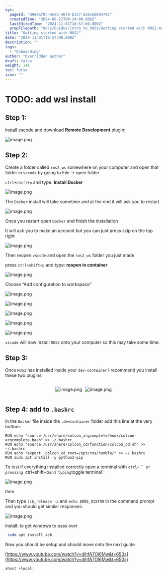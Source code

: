 ```yaml
---
sys:
  pageId: "89e0a78c-4e2b-4070-b327-d28cb0694742"
  createdTime: "2024-08-21T00:24:00.000Z"
  lastEditedTime: "2024-11-01T18:57:00.000Z"
  propFilepath: "docs/Guides/intro_to_ROS2/Getting started with ROS2.md"
title: "Getting started with ROS2"
date: "2024-11-01T18:57:00.000Z"
description: ""
tags:
  - "Onboarding"
author: "Overridden author"
draft: false
weight: 141
toc: false
icon: ""
---
```


# TODO: add wsl install

## Step 1:

[Install vscode](https://code.visualstudio.com/download) and download **Remote Development** plugin:

![image.png](https://prod-files-secure.s3.us-west-2.amazonaws.com/d518164a-d88e-44d1-a4ee-3adb3bd8bce0/efb52993-1881-4a40-b95e-6f020334f022/image.png?X-Amz-Algorithm=AWS4-HMAC-SHA256&X-Amz-Content-Sha256=UNSIGNED-PAYLOAD&X-Amz-Credential=ASIAZI2LB4662EIJGIPS%2F20250406%2Fus-west-2%2Fs3%2Faws4_request&X-Amz-Date=20250406T230701Z&X-Amz-Expires=3600&X-Amz-Security-Token=IQoJb3JpZ2luX2VjENb%2F%2F%2F%2F%2F%2F%2F%2F%2F%2FwEaCXVzLXdlc3QtMiJHMEUCIQCO3VJoxu0zdu6RYgFBLaZgJSnNF3LWNdLyMp9CDVUNnQIgBsDTIDa2CbfT%2FncszpI%2Bqx0nNSGUwWxN9qizZnMyHN8q%2FwMITxAAGgw2Mzc0MjMxODM4MDUiDAN1ppAeMjgt1fNjgircA%2BQKZhXQvMOuQKlw29oxKiD1%2FvcgjQPwP2r24o%2BaHwEuRUKfuKK2iTk1ejSYiwwBHiXQe7qnApMcuMsMqDQTUx1bSsPQFEsj%2FzGQfHFhhx8BoRg8ZYJ6jQln%2BCUtShJwdKI7gImessLbMkaVbC7R9gfDGMFK2gGrDqWit4woFrR2ODYSXw1X%2Bsxt5f0YAwRqvUakwERRbTFvkPPiupnodfPhA4INjWi4d%2FJfYSGVoOzHQhewNvaVfBJtl34jpzhDzLvuFjDjZH6CCq5WxWLLC0bkkkdbthEwxb%2BYQffFRTVRi8O31Tis0VFbx3mWjed5LYKGcZH7aOOa9fMDQbO2FDACSe%2Bz0ddrF0rUC54sNVW3D3cG7WE%2B5jLuyIgDavglkli9Oh9CUZbhJchWrw2keuPQV8RRGzxLMNCmckrBBM1NLgFHpLi9%2FofgTzSTSKXmf9ZwfKiRvwcTBJ2NGytYHydy04HMqNZ8lPRXCqGsulKvG9Ssp40RWLl4Wuv068bDrhvgKaRr%2FVQ%2BoY9klR5BilptBKjfJUomRaVYCBSn1V%2FojS4FGdIWxuM1NgkvZ935IRZDYyPwoYdZHvRcrvLLTVEMZJ3EbB6KBAZTrasov3IXvjlqXIFb8u1h49VAMP%2F0y78GOqUBU5q8KAvvHDe0ztdIf9x0yQY5Tp9M0xno7Kl8t%2BZNrBdYVqqSJ8Ai0bxLnW9CX6plyL6jj53%2FQLKsjxUqnEx72PvN%2Bvkpo4Y2wIgmyPrQKWk6rSyT8MZDU7m5fgCIQJinYTupbBAbtQEsDSDnJCutuqJLB3hhEffvDfMmmRC7vGGfnQ8Ac0nFE5N35eL5DLZ667Zg9YGT80C5CzkKc8mdA26Vij3t&X-Amz-Signature=695c8f80c49e968dbc9f05977d524cd968a2df0f76bb3041ae8b508fbb02d847&X-Amz-SignedHeaders=host&x-id=GetObject)

## Step 2:

Create a folder called `ros2_ws` somewhere on your computer and open that folder in `vscode` by going to File → open folder 

`ctrl+shift+p` and type: **Install Docker**

![image.png](https://prod-files-secure.s3.us-west-2.amazonaws.com/d518164a-d88e-44d1-a4ee-3adb3bd8bce0/2269dc0e-1cd5-47ff-bceb-c04ad9b2eab0/image.png?X-Amz-Algorithm=AWS4-HMAC-SHA256&X-Amz-Content-Sha256=UNSIGNED-PAYLOAD&X-Amz-Credential=ASIAZI2LB4662EIJGIPS%2F20250406%2Fus-west-2%2Fs3%2Faws4_request&X-Amz-Date=20250406T230701Z&X-Amz-Expires=3600&X-Amz-Security-Token=IQoJb3JpZ2luX2VjENb%2F%2F%2F%2F%2F%2F%2F%2F%2F%2FwEaCXVzLXdlc3QtMiJHMEUCIQCO3VJoxu0zdu6RYgFBLaZgJSnNF3LWNdLyMp9CDVUNnQIgBsDTIDa2CbfT%2FncszpI%2Bqx0nNSGUwWxN9qizZnMyHN8q%2FwMITxAAGgw2Mzc0MjMxODM4MDUiDAN1ppAeMjgt1fNjgircA%2BQKZhXQvMOuQKlw29oxKiD1%2FvcgjQPwP2r24o%2BaHwEuRUKfuKK2iTk1ejSYiwwBHiXQe7qnApMcuMsMqDQTUx1bSsPQFEsj%2FzGQfHFhhx8BoRg8ZYJ6jQln%2BCUtShJwdKI7gImessLbMkaVbC7R9gfDGMFK2gGrDqWit4woFrR2ODYSXw1X%2Bsxt5f0YAwRqvUakwERRbTFvkPPiupnodfPhA4INjWi4d%2FJfYSGVoOzHQhewNvaVfBJtl34jpzhDzLvuFjDjZH6CCq5WxWLLC0bkkkdbthEwxb%2BYQffFRTVRi8O31Tis0VFbx3mWjed5LYKGcZH7aOOa9fMDQbO2FDACSe%2Bz0ddrF0rUC54sNVW3D3cG7WE%2B5jLuyIgDavglkli9Oh9CUZbhJchWrw2keuPQV8RRGzxLMNCmckrBBM1NLgFHpLi9%2FofgTzSTSKXmf9ZwfKiRvwcTBJ2NGytYHydy04HMqNZ8lPRXCqGsulKvG9Ssp40RWLl4Wuv068bDrhvgKaRr%2FVQ%2BoY9klR5BilptBKjfJUomRaVYCBSn1V%2FojS4FGdIWxuM1NgkvZ935IRZDYyPwoYdZHvRcrvLLTVEMZJ3EbB6KBAZTrasov3IXvjlqXIFb8u1h49VAMP%2F0y78GOqUBU5q8KAvvHDe0ztdIf9x0yQY5Tp9M0xno7Kl8t%2BZNrBdYVqqSJ8Ai0bxLnW9CX6plyL6jj53%2FQLKsjxUqnEx72PvN%2Bvkpo4Y2wIgmyPrQKWk6rSyT8MZDU7m5fgCIQJinYTupbBAbtQEsDSDnJCutuqJLB3hhEffvDfMmmRC7vGGfnQ8Ac0nFE5N35eL5DLZ667Zg9YGT80C5CzkKc8mdA26Vij3t&X-Amz-Signature=67c143cc362684f5f9c0372288363ebd8939c2dc768985bec6e4ed84820b99c8&X-Amz-SignedHeaders=host&x-id=GetObject)

The `Docker` install will take sometime and at the end it will ask you to restart

![image.png](https://prod-files-secure.s3.us-west-2.amazonaws.com/d518164a-d88e-44d1-a4ee-3adb3bd8bce0/ed233f78-be33-4b1f-b89c-9c346c0e961e/image.png?X-Amz-Algorithm=AWS4-HMAC-SHA256&X-Amz-Content-Sha256=UNSIGNED-PAYLOAD&X-Amz-Credential=ASIAZI2LB4662EIJGIPS%2F20250406%2Fus-west-2%2Fs3%2Faws4_request&X-Amz-Date=20250406T230701Z&X-Amz-Expires=3600&X-Amz-Security-Token=IQoJb3JpZ2luX2VjENb%2F%2F%2F%2F%2F%2F%2F%2F%2F%2FwEaCXVzLXdlc3QtMiJHMEUCIQCO3VJoxu0zdu6RYgFBLaZgJSnNF3LWNdLyMp9CDVUNnQIgBsDTIDa2CbfT%2FncszpI%2Bqx0nNSGUwWxN9qizZnMyHN8q%2FwMITxAAGgw2Mzc0MjMxODM4MDUiDAN1ppAeMjgt1fNjgircA%2BQKZhXQvMOuQKlw29oxKiD1%2FvcgjQPwP2r24o%2BaHwEuRUKfuKK2iTk1ejSYiwwBHiXQe7qnApMcuMsMqDQTUx1bSsPQFEsj%2FzGQfHFhhx8BoRg8ZYJ6jQln%2BCUtShJwdKI7gImessLbMkaVbC7R9gfDGMFK2gGrDqWit4woFrR2ODYSXw1X%2Bsxt5f0YAwRqvUakwERRbTFvkPPiupnodfPhA4INjWi4d%2FJfYSGVoOzHQhewNvaVfBJtl34jpzhDzLvuFjDjZH6CCq5WxWLLC0bkkkdbthEwxb%2BYQffFRTVRi8O31Tis0VFbx3mWjed5LYKGcZH7aOOa9fMDQbO2FDACSe%2Bz0ddrF0rUC54sNVW3D3cG7WE%2B5jLuyIgDavglkli9Oh9CUZbhJchWrw2keuPQV8RRGzxLMNCmckrBBM1NLgFHpLi9%2FofgTzSTSKXmf9ZwfKiRvwcTBJ2NGytYHydy04HMqNZ8lPRXCqGsulKvG9Ssp40RWLl4Wuv068bDrhvgKaRr%2FVQ%2BoY9klR5BilptBKjfJUomRaVYCBSn1V%2FojS4FGdIWxuM1NgkvZ935IRZDYyPwoYdZHvRcrvLLTVEMZJ3EbB6KBAZTrasov3IXvjlqXIFb8u1h49VAMP%2F0y78GOqUBU5q8KAvvHDe0ztdIf9x0yQY5Tp9M0xno7Kl8t%2BZNrBdYVqqSJ8Ai0bxLnW9CX6plyL6jj53%2FQLKsjxUqnEx72PvN%2Bvkpo4Y2wIgmyPrQKWk6rSyT8MZDU7m5fgCIQJinYTupbBAbtQEsDSDnJCutuqJLB3hhEffvDfMmmRC7vGGfnQ8Ac0nFE5N35eL5DLZ667Zg9YGT80C5CzkKc8mdA26Vij3t&X-Amz-Signature=b2d5ab537508cfb77fb7122ac4db2a57ad5141f97151ca123c8159dac587ecc4&X-Amz-SignedHeaders=host&x-id=GetObject)

Once you restart open `Docker` and finish the installation

It will ask you to make an account but you can just press skip on the top right

![image.png](https://prod-files-secure.s3.us-west-2.amazonaws.com/d518164a-d88e-44d1-a4ee-3adb3bd8bce0/21010ad9-1659-4fd9-9f59-9932a09b2a3d/image.png?X-Amz-Algorithm=AWS4-HMAC-SHA256&X-Amz-Content-Sha256=UNSIGNED-PAYLOAD&X-Amz-Credential=ASIAZI2LB4662EIJGIPS%2F20250406%2Fus-west-2%2Fs3%2Faws4_request&X-Amz-Date=20250406T230701Z&X-Amz-Expires=3600&X-Amz-Security-Token=IQoJb3JpZ2luX2VjENb%2F%2F%2F%2F%2F%2F%2F%2F%2F%2FwEaCXVzLXdlc3QtMiJHMEUCIQCO3VJoxu0zdu6RYgFBLaZgJSnNF3LWNdLyMp9CDVUNnQIgBsDTIDa2CbfT%2FncszpI%2Bqx0nNSGUwWxN9qizZnMyHN8q%2FwMITxAAGgw2Mzc0MjMxODM4MDUiDAN1ppAeMjgt1fNjgircA%2BQKZhXQvMOuQKlw29oxKiD1%2FvcgjQPwP2r24o%2BaHwEuRUKfuKK2iTk1ejSYiwwBHiXQe7qnApMcuMsMqDQTUx1bSsPQFEsj%2FzGQfHFhhx8BoRg8ZYJ6jQln%2BCUtShJwdKI7gImessLbMkaVbC7R9gfDGMFK2gGrDqWit4woFrR2ODYSXw1X%2Bsxt5f0YAwRqvUakwERRbTFvkPPiupnodfPhA4INjWi4d%2FJfYSGVoOzHQhewNvaVfBJtl34jpzhDzLvuFjDjZH6CCq5WxWLLC0bkkkdbthEwxb%2BYQffFRTVRi8O31Tis0VFbx3mWjed5LYKGcZH7aOOa9fMDQbO2FDACSe%2Bz0ddrF0rUC54sNVW3D3cG7WE%2B5jLuyIgDavglkli9Oh9CUZbhJchWrw2keuPQV8RRGzxLMNCmckrBBM1NLgFHpLi9%2FofgTzSTSKXmf9ZwfKiRvwcTBJ2NGytYHydy04HMqNZ8lPRXCqGsulKvG9Ssp40RWLl4Wuv068bDrhvgKaRr%2FVQ%2BoY9klR5BilptBKjfJUomRaVYCBSn1V%2FojS4FGdIWxuM1NgkvZ935IRZDYyPwoYdZHvRcrvLLTVEMZJ3EbB6KBAZTrasov3IXvjlqXIFb8u1h49VAMP%2F0y78GOqUBU5q8KAvvHDe0ztdIf9x0yQY5Tp9M0xno7Kl8t%2BZNrBdYVqqSJ8Ai0bxLnW9CX6plyL6jj53%2FQLKsjxUqnEx72PvN%2Bvkpo4Y2wIgmyPrQKWk6rSyT8MZDU7m5fgCIQJinYTupbBAbtQEsDSDnJCutuqJLB3hhEffvDfMmmRC7vGGfnQ8Ac0nFE5N35eL5DLZ667Zg9YGT80C5CzkKc8mdA26Vij3t&X-Amz-Signature=56207bb56c9b00c5df4825d936d615bf45baed10e3d5540a2ccf28b451de264c&X-Amz-SignedHeaders=host&x-id=GetObject)

Then reopen `vscode` and open the `ros2_ws` folder you just made

press `ctrl+shift+p` and type: **reopen in container**

![image.png](https://prod-files-secure.s3.us-west-2.amazonaws.com/d518164a-d88e-44d1-a4ee-3adb3bd8bce0/4e93b8c2-41ad-488c-8095-c74205196118/image.png?X-Amz-Algorithm=AWS4-HMAC-SHA256&X-Amz-Content-Sha256=UNSIGNED-PAYLOAD&X-Amz-Credential=ASIAZI2LB4662EIJGIPS%2F20250406%2Fus-west-2%2Fs3%2Faws4_request&X-Amz-Date=20250406T230701Z&X-Amz-Expires=3600&X-Amz-Security-Token=IQoJb3JpZ2luX2VjENb%2F%2F%2F%2F%2F%2F%2F%2F%2F%2FwEaCXVzLXdlc3QtMiJHMEUCIQCO3VJoxu0zdu6RYgFBLaZgJSnNF3LWNdLyMp9CDVUNnQIgBsDTIDa2CbfT%2FncszpI%2Bqx0nNSGUwWxN9qizZnMyHN8q%2FwMITxAAGgw2Mzc0MjMxODM4MDUiDAN1ppAeMjgt1fNjgircA%2BQKZhXQvMOuQKlw29oxKiD1%2FvcgjQPwP2r24o%2BaHwEuRUKfuKK2iTk1ejSYiwwBHiXQe7qnApMcuMsMqDQTUx1bSsPQFEsj%2FzGQfHFhhx8BoRg8ZYJ6jQln%2BCUtShJwdKI7gImessLbMkaVbC7R9gfDGMFK2gGrDqWit4woFrR2ODYSXw1X%2Bsxt5f0YAwRqvUakwERRbTFvkPPiupnodfPhA4INjWi4d%2FJfYSGVoOzHQhewNvaVfBJtl34jpzhDzLvuFjDjZH6CCq5WxWLLC0bkkkdbthEwxb%2BYQffFRTVRi8O31Tis0VFbx3mWjed5LYKGcZH7aOOa9fMDQbO2FDACSe%2Bz0ddrF0rUC54sNVW3D3cG7WE%2B5jLuyIgDavglkli9Oh9CUZbhJchWrw2keuPQV8RRGzxLMNCmckrBBM1NLgFHpLi9%2FofgTzSTSKXmf9ZwfKiRvwcTBJ2NGytYHydy04HMqNZ8lPRXCqGsulKvG9Ssp40RWLl4Wuv068bDrhvgKaRr%2FVQ%2BoY9klR5BilptBKjfJUomRaVYCBSn1V%2FojS4FGdIWxuM1NgkvZ935IRZDYyPwoYdZHvRcrvLLTVEMZJ3EbB6KBAZTrasov3IXvjlqXIFb8u1h49VAMP%2F0y78GOqUBU5q8KAvvHDe0ztdIf9x0yQY5Tp9M0xno7Kl8t%2BZNrBdYVqqSJ8Ai0bxLnW9CX6plyL6jj53%2FQLKsjxUqnEx72PvN%2Bvkpo4Y2wIgmyPrQKWk6rSyT8MZDU7m5fgCIQJinYTupbBAbtQEsDSDnJCutuqJLB3hhEffvDfMmmRC7vGGfnQ8Ac0nFE5N35eL5DLZ667Zg9YGT80C5CzkKc8mdA26Vij3t&X-Amz-Signature=0cc38a537a2606001f6b5f5473482bf26991d61ee282899fcb7b81bfd9a22681&X-Amz-SignedHeaders=host&x-id=GetObject)

Choose “Add configuration to workspace”

![image.png](https://prod-files-secure.s3.us-west-2.amazonaws.com/d518164a-d88e-44d1-a4ee-3adb3bd8bce0/9560b282-5060-4989-ba37-97e7b2c22476/image.png?X-Amz-Algorithm=AWS4-HMAC-SHA256&X-Amz-Content-Sha256=UNSIGNED-PAYLOAD&X-Amz-Credential=ASIAZI2LB4662EIJGIPS%2F20250406%2Fus-west-2%2Fs3%2Faws4_request&X-Amz-Date=20250406T230701Z&X-Amz-Expires=3600&X-Amz-Security-Token=IQoJb3JpZ2luX2VjENb%2F%2F%2F%2F%2F%2F%2F%2F%2F%2FwEaCXVzLXdlc3QtMiJHMEUCIQCO3VJoxu0zdu6RYgFBLaZgJSnNF3LWNdLyMp9CDVUNnQIgBsDTIDa2CbfT%2FncszpI%2Bqx0nNSGUwWxN9qizZnMyHN8q%2FwMITxAAGgw2Mzc0MjMxODM4MDUiDAN1ppAeMjgt1fNjgircA%2BQKZhXQvMOuQKlw29oxKiD1%2FvcgjQPwP2r24o%2BaHwEuRUKfuKK2iTk1ejSYiwwBHiXQe7qnApMcuMsMqDQTUx1bSsPQFEsj%2FzGQfHFhhx8BoRg8ZYJ6jQln%2BCUtShJwdKI7gImessLbMkaVbC7R9gfDGMFK2gGrDqWit4woFrR2ODYSXw1X%2Bsxt5f0YAwRqvUakwERRbTFvkPPiupnodfPhA4INjWi4d%2FJfYSGVoOzHQhewNvaVfBJtl34jpzhDzLvuFjDjZH6CCq5WxWLLC0bkkkdbthEwxb%2BYQffFRTVRi8O31Tis0VFbx3mWjed5LYKGcZH7aOOa9fMDQbO2FDACSe%2Bz0ddrF0rUC54sNVW3D3cG7WE%2B5jLuyIgDavglkli9Oh9CUZbhJchWrw2keuPQV8RRGzxLMNCmckrBBM1NLgFHpLi9%2FofgTzSTSKXmf9ZwfKiRvwcTBJ2NGytYHydy04HMqNZ8lPRXCqGsulKvG9Ssp40RWLl4Wuv068bDrhvgKaRr%2FVQ%2BoY9klR5BilptBKjfJUomRaVYCBSn1V%2FojS4FGdIWxuM1NgkvZ935IRZDYyPwoYdZHvRcrvLLTVEMZJ3EbB6KBAZTrasov3IXvjlqXIFb8u1h49VAMP%2F0y78GOqUBU5q8KAvvHDe0ztdIf9x0yQY5Tp9M0xno7Kl8t%2BZNrBdYVqqSJ8Ai0bxLnW9CX6plyL6jj53%2FQLKsjxUqnEx72PvN%2Bvkpo4Y2wIgmyPrQKWk6rSyT8MZDU7m5fgCIQJinYTupbBAbtQEsDSDnJCutuqJLB3hhEffvDfMmmRC7vGGfnQ8Ac0nFE5N35eL5DLZ667Zg9YGT80C5CzkKc8mdA26Vij3t&X-Amz-Signature=a19f682da6a96e300eec5115006cb38577df7b4d1017beb6dbedf745f4487ed2&X-Amz-SignedHeaders=host&x-id=GetObject)

![image.png](https://prod-files-secure.s3.us-west-2.amazonaws.com/d518164a-d88e-44d1-a4ee-3adb3bd8bce0/2ee63f81-886b-48e8-a553-dc6e5eac99e4/image.png?X-Amz-Algorithm=AWS4-HMAC-SHA256&X-Amz-Content-Sha256=UNSIGNED-PAYLOAD&X-Amz-Credential=ASIAZI2LB4662EIJGIPS%2F20250406%2Fus-west-2%2Fs3%2Faws4_request&X-Amz-Date=20250406T230701Z&X-Amz-Expires=3600&X-Amz-Security-Token=IQoJb3JpZ2luX2VjENb%2F%2F%2F%2F%2F%2F%2F%2F%2F%2FwEaCXVzLXdlc3QtMiJHMEUCIQCO3VJoxu0zdu6RYgFBLaZgJSnNF3LWNdLyMp9CDVUNnQIgBsDTIDa2CbfT%2FncszpI%2Bqx0nNSGUwWxN9qizZnMyHN8q%2FwMITxAAGgw2Mzc0MjMxODM4MDUiDAN1ppAeMjgt1fNjgircA%2BQKZhXQvMOuQKlw29oxKiD1%2FvcgjQPwP2r24o%2BaHwEuRUKfuKK2iTk1ejSYiwwBHiXQe7qnApMcuMsMqDQTUx1bSsPQFEsj%2FzGQfHFhhx8BoRg8ZYJ6jQln%2BCUtShJwdKI7gImessLbMkaVbC7R9gfDGMFK2gGrDqWit4woFrR2ODYSXw1X%2Bsxt5f0YAwRqvUakwERRbTFvkPPiupnodfPhA4INjWi4d%2FJfYSGVoOzHQhewNvaVfBJtl34jpzhDzLvuFjDjZH6CCq5WxWLLC0bkkkdbthEwxb%2BYQffFRTVRi8O31Tis0VFbx3mWjed5LYKGcZH7aOOa9fMDQbO2FDACSe%2Bz0ddrF0rUC54sNVW3D3cG7WE%2B5jLuyIgDavglkli9Oh9CUZbhJchWrw2keuPQV8RRGzxLMNCmckrBBM1NLgFHpLi9%2FofgTzSTSKXmf9ZwfKiRvwcTBJ2NGytYHydy04HMqNZ8lPRXCqGsulKvG9Ssp40RWLl4Wuv068bDrhvgKaRr%2FVQ%2BoY9klR5BilptBKjfJUomRaVYCBSn1V%2FojS4FGdIWxuM1NgkvZ935IRZDYyPwoYdZHvRcrvLLTVEMZJ3EbB6KBAZTrasov3IXvjlqXIFb8u1h49VAMP%2F0y78GOqUBU5q8KAvvHDe0ztdIf9x0yQY5Tp9M0xno7Kl8t%2BZNrBdYVqqSJ8Ai0bxLnW9CX6plyL6jj53%2FQLKsjxUqnEx72PvN%2Bvkpo4Y2wIgmyPrQKWk6rSyT8MZDU7m5fgCIQJinYTupbBAbtQEsDSDnJCutuqJLB3hhEffvDfMmmRC7vGGfnQ8Ac0nFE5N35eL5DLZ667Zg9YGT80C5CzkKc8mdA26Vij3t&X-Amz-Signature=8ec037e6f2f0cc950a4ca77576423aef34a4c5786a1a20c54cbed79964a5577b&X-Amz-SignedHeaders=host&x-id=GetObject)

![image.png](https://prod-files-secure.s3.us-west-2.amazonaws.com/d518164a-d88e-44d1-a4ee-3adb3bd8bce0/ae1580b2-b048-407e-aed9-b584224a7a04/image.png?X-Amz-Algorithm=AWS4-HMAC-SHA256&X-Amz-Content-Sha256=UNSIGNED-PAYLOAD&X-Amz-Credential=ASIAZI2LB4662EIJGIPS%2F20250406%2Fus-west-2%2Fs3%2Faws4_request&X-Amz-Date=20250406T230701Z&X-Amz-Expires=3600&X-Amz-Security-Token=IQoJb3JpZ2luX2VjENb%2F%2F%2F%2F%2F%2F%2F%2F%2F%2FwEaCXVzLXdlc3QtMiJHMEUCIQCO3VJoxu0zdu6RYgFBLaZgJSnNF3LWNdLyMp9CDVUNnQIgBsDTIDa2CbfT%2FncszpI%2Bqx0nNSGUwWxN9qizZnMyHN8q%2FwMITxAAGgw2Mzc0MjMxODM4MDUiDAN1ppAeMjgt1fNjgircA%2BQKZhXQvMOuQKlw29oxKiD1%2FvcgjQPwP2r24o%2BaHwEuRUKfuKK2iTk1ejSYiwwBHiXQe7qnApMcuMsMqDQTUx1bSsPQFEsj%2FzGQfHFhhx8BoRg8ZYJ6jQln%2BCUtShJwdKI7gImessLbMkaVbC7R9gfDGMFK2gGrDqWit4woFrR2ODYSXw1X%2Bsxt5f0YAwRqvUakwERRbTFvkPPiupnodfPhA4INjWi4d%2FJfYSGVoOzHQhewNvaVfBJtl34jpzhDzLvuFjDjZH6CCq5WxWLLC0bkkkdbthEwxb%2BYQffFRTVRi8O31Tis0VFbx3mWjed5LYKGcZH7aOOa9fMDQbO2FDACSe%2Bz0ddrF0rUC54sNVW3D3cG7WE%2B5jLuyIgDavglkli9Oh9CUZbhJchWrw2keuPQV8RRGzxLMNCmckrBBM1NLgFHpLi9%2FofgTzSTSKXmf9ZwfKiRvwcTBJ2NGytYHydy04HMqNZ8lPRXCqGsulKvG9Ssp40RWLl4Wuv068bDrhvgKaRr%2FVQ%2BoY9klR5BilptBKjfJUomRaVYCBSn1V%2FojS4FGdIWxuM1NgkvZ935IRZDYyPwoYdZHvRcrvLLTVEMZJ3EbB6KBAZTrasov3IXvjlqXIFb8u1h49VAMP%2F0y78GOqUBU5q8KAvvHDe0ztdIf9x0yQY5Tp9M0xno7Kl8t%2BZNrBdYVqqSJ8Ai0bxLnW9CX6plyL6jj53%2FQLKsjxUqnEx72PvN%2Bvkpo4Y2wIgmyPrQKWk6rSyT8MZDU7m5fgCIQJinYTupbBAbtQEsDSDnJCutuqJLB3hhEffvDfMmmRC7vGGfnQ8Ac0nFE5N35eL5DLZ667Zg9YGT80C5CzkKc8mdA26Vij3t&X-Amz-Signature=cd4f44cd0cb79c494bcc79d8397ecbb887a75fd6772faf56bc1c883d9d8e6189&X-Amz-SignedHeaders=host&x-id=GetObject)

![image.png](https://prod-files-secure.s3.us-west-2.amazonaws.com/d518164a-d88e-44d1-a4ee-3adb3bd8bce0/53255b28-f75e-430f-b9e3-c0ac8577e42b/image.png?X-Amz-Algorithm=AWS4-HMAC-SHA256&X-Amz-Content-Sha256=UNSIGNED-PAYLOAD&X-Amz-Credential=ASIAZI2LB4662EIJGIPS%2F20250406%2Fus-west-2%2Fs3%2Faws4_request&X-Amz-Date=20250406T230701Z&X-Amz-Expires=3600&X-Amz-Security-Token=IQoJb3JpZ2luX2VjENb%2F%2F%2F%2F%2F%2F%2F%2F%2F%2FwEaCXVzLXdlc3QtMiJHMEUCIQCO3VJoxu0zdu6RYgFBLaZgJSnNF3LWNdLyMp9CDVUNnQIgBsDTIDa2CbfT%2FncszpI%2Bqx0nNSGUwWxN9qizZnMyHN8q%2FwMITxAAGgw2Mzc0MjMxODM4MDUiDAN1ppAeMjgt1fNjgircA%2BQKZhXQvMOuQKlw29oxKiD1%2FvcgjQPwP2r24o%2BaHwEuRUKfuKK2iTk1ejSYiwwBHiXQe7qnApMcuMsMqDQTUx1bSsPQFEsj%2FzGQfHFhhx8BoRg8ZYJ6jQln%2BCUtShJwdKI7gImessLbMkaVbC7R9gfDGMFK2gGrDqWit4woFrR2ODYSXw1X%2Bsxt5f0YAwRqvUakwERRbTFvkPPiupnodfPhA4INjWi4d%2FJfYSGVoOzHQhewNvaVfBJtl34jpzhDzLvuFjDjZH6CCq5WxWLLC0bkkkdbthEwxb%2BYQffFRTVRi8O31Tis0VFbx3mWjed5LYKGcZH7aOOa9fMDQbO2FDACSe%2Bz0ddrF0rUC54sNVW3D3cG7WE%2B5jLuyIgDavglkli9Oh9CUZbhJchWrw2keuPQV8RRGzxLMNCmckrBBM1NLgFHpLi9%2FofgTzSTSKXmf9ZwfKiRvwcTBJ2NGytYHydy04HMqNZ8lPRXCqGsulKvG9Ssp40RWLl4Wuv068bDrhvgKaRr%2FVQ%2BoY9klR5BilptBKjfJUomRaVYCBSn1V%2FojS4FGdIWxuM1NgkvZ935IRZDYyPwoYdZHvRcrvLLTVEMZJ3EbB6KBAZTrasov3IXvjlqXIFb8u1h49VAMP%2F0y78GOqUBU5q8KAvvHDe0ztdIf9x0yQY5Tp9M0xno7Kl8t%2BZNrBdYVqqSJ8Ai0bxLnW9CX6plyL6jj53%2FQLKsjxUqnEx72PvN%2Bvkpo4Y2wIgmyPrQKWk6rSyT8MZDU7m5fgCIQJinYTupbBAbtQEsDSDnJCutuqJLB3hhEffvDfMmmRC7vGGfnQ8Ac0nFE5N35eL5DLZ667Zg9YGT80C5CzkKc8mdA26Vij3t&X-Amz-Signature=c1f7c8bc27acf62d74d6f2a21f009de46fefcf18a499bad7ea0721f17b07a225&X-Amz-SignedHeaders=host&x-id=GetObject)

![image.png](https://prod-files-secure.s3.us-west-2.amazonaws.com/d518164a-d88e-44d1-a4ee-3adb3bd8bce0/7c562767-5af9-4ffb-97d1-327bcdf4ee00/image.png?X-Amz-Algorithm=AWS4-HMAC-SHA256&X-Amz-Content-Sha256=UNSIGNED-PAYLOAD&X-Amz-Credential=ASIAZI2LB4662EIJGIPS%2F20250406%2Fus-west-2%2Fs3%2Faws4_request&X-Amz-Date=20250406T230701Z&X-Amz-Expires=3600&X-Amz-Security-Token=IQoJb3JpZ2luX2VjENb%2F%2F%2F%2F%2F%2F%2F%2F%2F%2FwEaCXVzLXdlc3QtMiJHMEUCIQCO3VJoxu0zdu6RYgFBLaZgJSnNF3LWNdLyMp9CDVUNnQIgBsDTIDa2CbfT%2FncszpI%2Bqx0nNSGUwWxN9qizZnMyHN8q%2FwMITxAAGgw2Mzc0MjMxODM4MDUiDAN1ppAeMjgt1fNjgircA%2BQKZhXQvMOuQKlw29oxKiD1%2FvcgjQPwP2r24o%2BaHwEuRUKfuKK2iTk1ejSYiwwBHiXQe7qnApMcuMsMqDQTUx1bSsPQFEsj%2FzGQfHFhhx8BoRg8ZYJ6jQln%2BCUtShJwdKI7gImessLbMkaVbC7R9gfDGMFK2gGrDqWit4woFrR2ODYSXw1X%2Bsxt5f0YAwRqvUakwERRbTFvkPPiupnodfPhA4INjWi4d%2FJfYSGVoOzHQhewNvaVfBJtl34jpzhDzLvuFjDjZH6CCq5WxWLLC0bkkkdbthEwxb%2BYQffFRTVRi8O31Tis0VFbx3mWjed5LYKGcZH7aOOa9fMDQbO2FDACSe%2Bz0ddrF0rUC54sNVW3D3cG7WE%2B5jLuyIgDavglkli9Oh9CUZbhJchWrw2keuPQV8RRGzxLMNCmckrBBM1NLgFHpLi9%2FofgTzSTSKXmf9ZwfKiRvwcTBJ2NGytYHydy04HMqNZ8lPRXCqGsulKvG9Ssp40RWLl4Wuv068bDrhvgKaRr%2FVQ%2BoY9klR5BilptBKjfJUomRaVYCBSn1V%2FojS4FGdIWxuM1NgkvZ935IRZDYyPwoYdZHvRcrvLLTVEMZJ3EbB6KBAZTrasov3IXvjlqXIFb8u1h49VAMP%2F0y78GOqUBU5q8KAvvHDe0ztdIf9x0yQY5Tp9M0xno7Kl8t%2BZNrBdYVqqSJ8Ai0bxLnW9CX6plyL6jj53%2FQLKsjxUqnEx72PvN%2Bvkpo4Y2wIgmyPrQKWk6rSyT8MZDU7m5fgCIQJinYTupbBAbtQEsDSDnJCutuqJLB3hhEffvDfMmmRC7vGGfnQ8Ac0nFE5N35eL5DLZ667Zg9YGT80C5CzkKc8mdA26Vij3t&X-Amz-Signature=939c96e42aa693e3dfd8ca2136cbcd6708faac7c5b65f687fe4d283c834cfc39&X-Amz-SignedHeaders=host&x-id=GetObject)

`vscode` will now install `ROS2` onto your computer so this may take some time.

## Step 3:

Once `ROS2` has installed inside your `dev-container` I recommend you install these two plugins:

<div style="display: flex;flex-direction: row; column-gap:10px; max-width: 630px;justify-content: center;">
<div>

![image.png](https://prod-files-secure.s3.us-west-2.amazonaws.com/d518164a-d88e-44d1-a4ee-3adb3bd8bce0/3fc3d550-5a54-4ba1-ba6b-faa01cdb7369/image.png?X-Amz-Algorithm=AWS4-HMAC-SHA256&X-Amz-Content-Sha256=UNSIGNED-PAYLOAD&X-Amz-Credential=ASIAZI2LB4662VCS3DNT%2F20250406%2Fus-west-2%2Fs3%2Faws4_request&X-Amz-Date=20250406T230704Z&X-Amz-Expires=3600&X-Amz-Security-Token=IQoJb3JpZ2luX2VjENb%2F%2F%2F%2F%2F%2F%2F%2F%2F%2FwEaCXVzLXdlc3QtMiJHMEUCIQCAl%2FhYptaIFonhZbpKo3Wx8sYZS7asa11nxTP98kLEtAIgYRo81%2B%2BLSaU3OLE%2BY0xbvly42VxA2vFJmZ4o%2FzR6ZAEq%2FwMITxAAGgw2Mzc0MjMxODM4MDUiDOlvDSrpHUc5gWCewSrcAwZL3exmW3pty2yJjGY7eC3ldm6yrocKHIxT0BH4BgpcPMOe%2BVisa%2B7rloWG8ZToI4YcoB%2FB3ZUjQJcNjAhEWb1YwWcpr%2BP8LWQaHbxui9dNid8mZbxcOpD4HM1Yq9%2F8sGJdUiqHa%2F5r4k3kRG9yCbBmoKZAA0Ras9lW%2BK8AU1Zhr8WCq9g%2FMjEuJxEG1TQBLOQpxw4Owib7ovtY7yY2bMxnlfoqlbRkxrthJVRE4dlU%2BP512KxilXfK5OPVjQ8YozIGF4lXO%2FRGaIhIRqXZr7A6U8UG36akKEA6u2U5KpsvlwNsoIj1Wm1EMm5g9M68AbDsBV6GSGKXOMR08pi4TAUqAIFQNfVmSZf%2FskjQsbioS8%2F2oviiG%2BAQnT%2FJyg2T%2F2XAIIiC3BterxgDNeSCyBYUNkdSVV4h%2BZBFtx9uwSF5xJskjrB2fMadVg62clmxj2oQmHTypDrcEXviRaoV6%2BYOuFC6Ir9Ehju4R4%2F9LYJZyC9VjIhyqI26T6%2FNhmqpYYTCm0xscVQ5JWvQVCKc4AxfV3VUgFdzoGelpu%2BHndJU0I%2FXgpKDcZuYafWHJRgA9pFH1v2goS8P4AoqQyaSPq%2FCmXssMBOfCjzGLgFsqtT929mNKwwCrOzPyvXrML31y78GOqUBduND5CKgOx%2B9F0ErrWBTVfL1eJllyy%2FWu1Q8xUTAfad%2BpvfHezJJJXmIUyleQGUPJljUj0N8HpBHKzfaDH6KyzlD3YDZwhmQ9En6o%2FMTg7I8gw8aRMD45xZ81RmgwiXdeTKtj37a33F6Hf7ieyqT6E%2Bu44uNk6wx%2B131a6gHwtmJVFr0ERKN8rKNpeBVmhX1M8RTaAg8ow2Qc5g99NFS9jGSfHFg&X-Amz-Signature=28e0c6aa9377e5f4e3a05d779560e3b08e810edf0a9605a8f665f18db686562c&X-Amz-SignedHeaders=host&x-id=GetObject)

</div>
<div>

![image.png](https://prod-files-secure.s3.us-west-2.amazonaws.com/d518164a-d88e-44d1-a4ee-3adb3bd8bce0/d994cc66-13c2-4093-a5a3-f84cf4601a82/image.png?X-Amz-Algorithm=AWS4-HMAC-SHA256&X-Amz-Content-Sha256=UNSIGNED-PAYLOAD&X-Amz-Credential=ASIAZI2LB466QWPZYFK2%2F20250406%2Fus-west-2%2Fs3%2Faws4_request&X-Amz-Date=20250406T230704Z&X-Amz-Expires=3600&X-Amz-Security-Token=IQoJb3JpZ2luX2VjENb%2F%2F%2F%2F%2F%2F%2F%2F%2F%2FwEaCXVzLXdlc3QtMiJHMEUCIQCbJwvbAnPog0yAC55V5fjlxvHKixMUCGo9ehqdQnYQcwIgfU1mAXZQlodvagEpZNun1aLHtgxXgKWzWC1N9XZNggkq%2FwMITxAAGgw2Mzc0MjMxODM4MDUiDHTZmNn%2FY1O%2B6%2FM77CrcA0T%2FZ9GS7ERnqHzaTRc1mkNCr4dFqSo%2F%2B38nsIVTXwX4OiVIRE8wZGHnBZuK%2BHD4tU8eIfdEXJZXEaC2HSFecuZcCoUwfng335YyuIHgL5Q2%2Fia5pXcaNtFRPEIXsTJZ%2FPGfsLTKaYMeJHfIbmFAiI2wspUBX48uEc2oV07%2F6%2F786LjOHXl6jsNzAIdeuSJ0Ils60SsUC81MT77QLObcdvePJ71L5wcLEkHSgprnVtR6ucpEtGuHVkdgg95imISvAO%2FrVhKUpl67IgIh7tHBvwh7cWiaNi8aRaP3C464jjFGBhkK7h%2FhxkNQoearsG0ivC7fKF8szjt6BJuljEvO1OCEq5CSxUslykDrqF2zZvUXlPxziszsESxaeIuyuBx6FR5hEKSy4sQEnF6qedQQDwGsUHs8hSowpNB4BsawxRBWls9wvu8Joc7STzWhv9snq7X2kFK2KxdyQgnL39KXsOM0k1eLGEYt3xQKKeKisVx8mtZoaP%2FKfu%2BbT9C3SOjEtVbRNaSu4RwHelnNvfPqIU9JbJQ54zAMV7iemhGS8A%2BqYQq8fQsn9yomYs1Ud4u%2BwF89VwONHIP6DFSXC%2ByL%2BguMnH%2B%2BZCjNZBWatMBlxGV92dZ94wN0PDPy6rxvMNz0y78GOqUBHhgQDFiGgl%2B6PBLcAtKFNL210nh%2FYlLl65bhtwJyBHj0r63Zc6m5uyYcm8Zqoa7OptGDQ3S%2Bh7%2F2zUDirJa3b%2BKPYUBqINWC5axaqNoBCtOW%2BUU4UkQhFZUICI4ATAKvmaTB5XgXdB5tNr4VQQvA1rPJD3%2BHG%2BeQV4XhU5CJW66qMAu0V3MhoX2MCfJjv17nRjIygTM7oLsvfD8%2F9TLPIeFyxTFP&X-Amz-Signature=445901ebe0665955beda743e563ceb0486925e457f70a8f5ef94f1ad5be74fe8&X-Amz-SignedHeaders=host&x-id=GetObject)

</div>
</div>

## Step 4: add to `.bashrc`

In the `Docker` file inside the `.devcontainer` folder add this line at the very bottom: 

```docker
RUN echo "source /usr/share/colcon_argcomplete/hook/colcon-argcomplete.bash" >> ~/.bashrc
RUN echo "source /usr/share/colcon_cd/function/colcon_cd.sh" >> ~/.bashrc
RUN echo "export _colcon_cd_root=/opt/ros/humble/" >> ~/.bashrc
RUN sudo apt install -y python3-pip 
```

To test if everything installed correctly open a terminal with `ctrl+`` or pressing `ctrl+shift+p` and typing `toggle terminal`:

![image.png](https://prod-files-secure.s3.us-west-2.amazonaws.com/d518164a-d88e-44d1-a4ee-3adb3bd8bce0/6a4943d8-b04e-4c02-9a58-775f3384d1a5/image.png?X-Amz-Algorithm=AWS4-HMAC-SHA256&X-Amz-Content-Sha256=UNSIGNED-PAYLOAD&X-Amz-Credential=ASIAZI2LB4662EIJGIPS%2F20250406%2Fus-west-2%2Fs3%2Faws4_request&X-Amz-Date=20250406T230701Z&X-Amz-Expires=3600&X-Amz-Security-Token=IQoJb3JpZ2luX2VjENb%2F%2F%2F%2F%2F%2F%2F%2F%2F%2FwEaCXVzLXdlc3QtMiJHMEUCIQCO3VJoxu0zdu6RYgFBLaZgJSnNF3LWNdLyMp9CDVUNnQIgBsDTIDa2CbfT%2FncszpI%2Bqx0nNSGUwWxN9qizZnMyHN8q%2FwMITxAAGgw2Mzc0MjMxODM4MDUiDAN1ppAeMjgt1fNjgircA%2BQKZhXQvMOuQKlw29oxKiD1%2FvcgjQPwP2r24o%2BaHwEuRUKfuKK2iTk1ejSYiwwBHiXQe7qnApMcuMsMqDQTUx1bSsPQFEsj%2FzGQfHFhhx8BoRg8ZYJ6jQln%2BCUtShJwdKI7gImessLbMkaVbC7R9gfDGMFK2gGrDqWit4woFrR2ODYSXw1X%2Bsxt5f0YAwRqvUakwERRbTFvkPPiupnodfPhA4INjWi4d%2FJfYSGVoOzHQhewNvaVfBJtl34jpzhDzLvuFjDjZH6CCq5WxWLLC0bkkkdbthEwxb%2BYQffFRTVRi8O31Tis0VFbx3mWjed5LYKGcZH7aOOa9fMDQbO2FDACSe%2Bz0ddrF0rUC54sNVW3D3cG7WE%2B5jLuyIgDavglkli9Oh9CUZbhJchWrw2keuPQV8RRGzxLMNCmckrBBM1NLgFHpLi9%2FofgTzSTSKXmf9ZwfKiRvwcTBJ2NGytYHydy04HMqNZ8lPRXCqGsulKvG9Ssp40RWLl4Wuv068bDrhvgKaRr%2FVQ%2BoY9klR5BilptBKjfJUomRaVYCBSn1V%2FojS4FGdIWxuM1NgkvZ935IRZDYyPwoYdZHvRcrvLLTVEMZJ3EbB6KBAZTrasov3IXvjlqXIFb8u1h49VAMP%2F0y78GOqUBU5q8KAvvHDe0ztdIf9x0yQY5Tp9M0xno7Kl8t%2BZNrBdYVqqSJ8Ai0bxLnW9CX6plyL6jj53%2FQLKsjxUqnEx72PvN%2Bvkpo4Y2wIgmyPrQKWk6rSyT8MZDU7m5fgCIQJinYTupbBAbtQEsDSDnJCutuqJLB3hhEffvDfMmmRC7vGGfnQ8Ac0nFE5N35eL5DLZ667Zg9YGT80C5CzkKc8mdA26Vij3t&X-Amz-Signature=a89e7cd89f526e7179e8b019c6a3b600fb796f4076fa8faac78c44753e691759&X-Amz-SignedHeaders=host&x-id=GetObject)

then 

Then type `lsb_release -a` and `echo $ROS_DISTRO` in the command prompt and you should get similar responses:

![image.png](https://prod-files-secure.s3.us-west-2.amazonaws.com/d518164a-d88e-44d1-a4ee-3adb3bd8bce0/3e635dec-a805-4e85-8b9e-d000e5b71a4e/image.png?X-Amz-Algorithm=AWS4-HMAC-SHA256&X-Amz-Content-Sha256=UNSIGNED-PAYLOAD&X-Amz-Credential=ASIAZI2LB4662EIJGIPS%2F20250406%2Fus-west-2%2Fs3%2Faws4_request&X-Amz-Date=20250406T230701Z&X-Amz-Expires=3600&X-Amz-Security-Token=IQoJb3JpZ2luX2VjENb%2F%2F%2F%2F%2F%2F%2F%2F%2F%2FwEaCXVzLXdlc3QtMiJHMEUCIQCO3VJoxu0zdu6RYgFBLaZgJSnNF3LWNdLyMp9CDVUNnQIgBsDTIDa2CbfT%2FncszpI%2Bqx0nNSGUwWxN9qizZnMyHN8q%2FwMITxAAGgw2Mzc0MjMxODM4MDUiDAN1ppAeMjgt1fNjgircA%2BQKZhXQvMOuQKlw29oxKiD1%2FvcgjQPwP2r24o%2BaHwEuRUKfuKK2iTk1ejSYiwwBHiXQe7qnApMcuMsMqDQTUx1bSsPQFEsj%2FzGQfHFhhx8BoRg8ZYJ6jQln%2BCUtShJwdKI7gImessLbMkaVbC7R9gfDGMFK2gGrDqWit4woFrR2ODYSXw1X%2Bsxt5f0YAwRqvUakwERRbTFvkPPiupnodfPhA4INjWi4d%2FJfYSGVoOzHQhewNvaVfBJtl34jpzhDzLvuFjDjZH6CCq5WxWLLC0bkkkdbthEwxb%2BYQffFRTVRi8O31Tis0VFbx3mWjed5LYKGcZH7aOOa9fMDQbO2FDACSe%2Bz0ddrF0rUC54sNVW3D3cG7WE%2B5jLuyIgDavglkli9Oh9CUZbhJchWrw2keuPQV8RRGzxLMNCmckrBBM1NLgFHpLi9%2FofgTzSTSKXmf9ZwfKiRvwcTBJ2NGytYHydy04HMqNZ8lPRXCqGsulKvG9Ssp40RWLl4Wuv068bDrhvgKaRr%2FVQ%2BoY9klR5BilptBKjfJUomRaVYCBSn1V%2FojS4FGdIWxuM1NgkvZ935IRZDYyPwoYdZHvRcrvLLTVEMZJ3EbB6KBAZTrasov3IXvjlqXIFb8u1h49VAMP%2F0y78GOqUBU5q8KAvvHDe0ztdIf9x0yQY5Tp9M0xno7Kl8t%2BZNrBdYVqqSJ8Ai0bxLnW9CX6plyL6jj53%2FQLKsjxUqnEx72PvN%2Bvkpo4Y2wIgmyPrQKWk6rSyT8MZDU7m5fgCIQJinYTupbBAbtQEsDSDnJCutuqJLB3hhEffvDfMmmRC7vGGfnQ8Ac0nFE5N35eL5DLZ667Zg9YGT80C5CzkKc8mdA26Vij3t&X-Amz-Signature=a9e1ed9149667966eef4bacd792cad9347ecb016247c88ff071d7f340f6e188d&X-Amz-SignedHeaders=host&x-id=GetObject)

Install:  to get windows to pass over

```bash
 sudo apt install xcb
```

Now you should be setup and should move onto the next guide 

[https://www.youtube.com/watch?v=dihfA7Ol6Mw&t=650s](https://www.youtube.com/watch?v=dihfA7Ol6Mw&t=650s)

```python
xhost +local:
```
